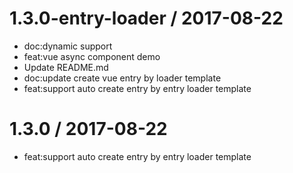 
1.3.0-entry-loader / 2017-08-22
===============================

  * doc:dynamic support
  * feat:vue async component demo
  * Update README.md
  * doc:update create vue entry by loader template
  * feat:support auto create entry by entry loader template

1.3.0 / 2017-08-22
==================

  * feat:support auto create entry by entry loader template
